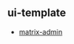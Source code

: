 ## ui-template

- [matrix-admin](https://wrappixel.com/demos/free-admin-templates/matrix-admin/index.html)
